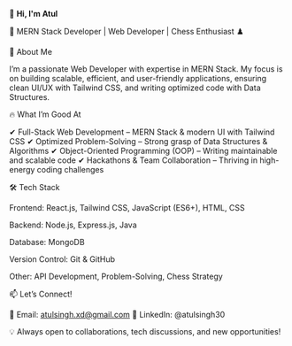 👋 **Hi, I'm Atul**

🚀 MERN Stack Developer | Web Developer | Chess Enthusiast ♟️

🔹 About Me

I’m a passionate Web Developer with expertise in MERN Stack. My focus is on building scalable, efficient, and user-friendly applications, ensuring clean UI/UX with Tailwind CSS, and writing optimized code with Data Structures.


🔥 What I’m Good At

✔ Full-Stack Web Development – MERN Stack & modern UI with Tailwind CSS
✔ Optimized Problem-Solving – Strong grasp of Data Structures & Algorithms
✔ Object-Oriented Programming (OOP) – Writing maintainable and scalable code
✔ Hackathons & Team Collaboration – Thriving in high-energy coding challenges

🛠️ Tech Stack

Frontend: React.js, Tailwind CSS, JavaScript (ES6+), HTML, CSS

Backend: Node.js, Express.js, Java

Database: MongoDB

Version Control: Git & GitHub

Other: API Development, Problem-Solving, Chess Strategy


📫 Let’s Connect!

📩 Email: atulsingh.xd@gmail.com 
🔗 LinkedIn: @atulsingh30

💡 Always open to collaborations, tech discussions, and new opportunities!
